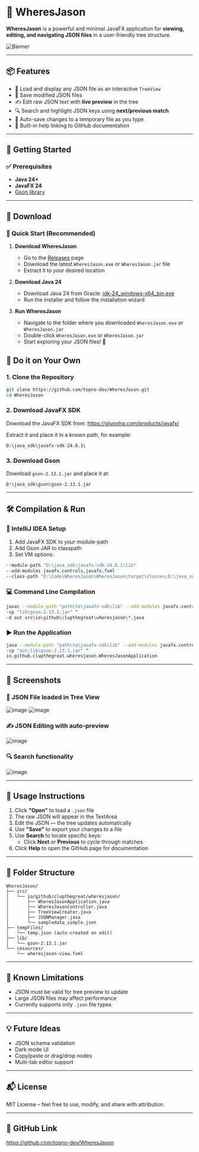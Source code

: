 # 🧭 WheresJason

**WheresJason** is a powerful and minimal JavaFX application for **viewing, editing, and navigating JSON files** in a user-friendly tree structure.

![Banner](https://github.com/user-attachments/assets/7c539157-061d-4e57-a840-8d440dec64c0)


---

## 📦 Features

- 📂 Load and display any JSON file as an interactive `TreeView`
- 💾 Save modified JSON files
- ✍️ Edit raw JSON text with **live preview** in the tree
- 🔍 Search and highlight JSON keys using **next/previous match**
- 📜 Auto-save changes to a temporary file as you type
- 📖 Built-in help linking to GitHub documentation

---

## 🚀 Getting Started

### ✅ Prerequisites

- **Java 24+**
- **JavaFX 24**
- [Gson library](https://github.com/google/gson)

---

## 💾 Download

### 🚀 Quick Start (Recommended)

1. **Download WheresJason**
   - Go to the [Releases](https://github.com/topno-dev/WheresJason/releases) page
   - Download the latest `WheresJason.exe` or `WheresJason.jar` file
   - Extract it to your desired location

2. **Download Java 24**
   - Download Java 24 from Oracle: [jdk-24_windows-x64_bin.exe](https://download.oracle.com/java/24/latest/jdk-24_windows-x64_bin.exe)
   - Run the installer and follow the installation wizard

3. **Run WheresJason**
   - Navigate to the folder where you downloaded `WheresJason.exe` or `WheresJason.jar`
   - Double-click `WheresJason.exe` or `WheresJason.jar`
   - Start exploring your JSON files! 🎉

## 🔧 Do it on Your Own

### 1. Clone the Repository

```bash
git clone https://github.com/topno-dev/WheresJason.git
cd WheresJason
```

### 2. Download JavaFX SDK

Download the JavaFX SDK from:
https://gluonhq.com/products/javafx/

Extract it and place it in a known path, for example:
```
D:\java_sdk\javafx-sdk-24.0.1\
```

### 3. Download Gson

Download `gson-2.13.1.jar` and place it at:
```
D:\java_sdk\gson\gson-2.13.1.jar
```

---

## 🛠️ Compilation & Run

### 🧠 IntelliJ IDEA Setup

1. Add JavaFX SDK to your module-path
2. Add Gson JAR to classpath
3. Set VM options:

```bash
--module-path "D:\java_sdk\javafx-sdk-24.0.1\lib" 
--add-modules javafx.controls,javafx.fxml 
--class-path "D:\Code\WheresJason\WheresJason\target\classes;D:\java_sdk\gson\gson-2.13.1.jar"
```

### 💻 Command Line Compilation

```bash
javac --module-path "path\to\javafx-sdk\lib" --add-modules javafx.controls,javafx.fxml ^
-cp "lib\gson-2.13.1.jar" ^
-d out src\io\github\clupthegreat\wheresjason\*.java
```

### ▶️ Run the Application

```bash
java --module-path "path\to\javafx-sdk\lib" --add-modules javafx.controls,javafx.fxml ^
-cp "out;lib\gson-2.13.1.jar" ^
io.github.clupthegreat.wheresjason.WheresJasonApplication
```

---

## 📸 Screenshots

### 📁 JSON File loaded in Tree View
![image](https://github.com/user-attachments/assets/d4995540-ec22-43bf-82bb-0c904d8a8095)
![image](https://github.com/user-attachments/assets/9665f29b-2ce0-4fc2-907b-d2bedc97001c)


### ✍️ JSON Editing with auto-preview
![image](https://github.com/user-attachments/assets/2898b6ed-7077-4406-a692-171ee35ca80e)


### 🔍 Search functionality
![image](https://github.com/user-attachments/assets/d3dc3c1e-9a05-44ea-96a1-58a81dd8b5c5)


---

## 🧪 Usage Instructions

1. Click **"Open"** to load a `.json` file
2. The raw JSON will appear in the TextArea
3. Edit the JSON — the tree updates automatically
4. Use **"Save"** to export your changes to a file
5. Use **Search** to locate specific keys:
   - Click **Next** or **Previous** to cycle through matches
6. Click **Help** to open the GitHub page for documentation

---

## 🔐 Folder Structure

```
WheresJason/
├── src/
│   └── io/github/clupthegreat/wheresjason/
│       ├── WheresJasonApplication.java
│       ├── WheresJasonController.java
│       ├── TreeViewCreator.java
│       ├── JSONManager.java
│       └── sampledata_simple.json
├── tempFiles/
│   └── temp.json (auto-created on edit)
├── lib/
│   └── gson-2.13.1.jar
└── resources/
    └── wheresjason-view.fxml
```

---

## 🧠 Known Limitations

- JSON must be valid for tree preview to update
- Large JSON files may affect performance
- Currently supports only `.json` file types

---

## 💡 Future Ideas

- JSON schema validation
- Dark mode UI
- Copy/paste or drag/drop nodes
- Multi-tab editor support

---

## 📬 License

MIT License – feel free to use, modify, and share with attribution.

---

## 🔗 GitHub Link

https://github.com/topno-dev/WheresJason

